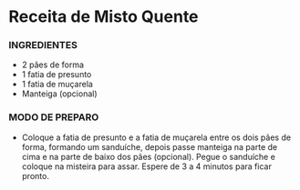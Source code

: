 # Receita de Misto Quente

### INGREDIENTES

- 2 pães de forma
- 1 fatia de presunto
- 1 fatia de muçarela
- Manteiga (opcional)



### MODO DE PREPARO

- Coloque a fatia de presunto e a fatia de muçarela entre os dois pães de forma, formando um sanduíche, depois passe manteiga na parte de cima e na parte de baixo dos pães (opcional). Pegue o sanduíche e coloque na misteira para assar. Espere de 3 a 4 minutos para ficar pronto.